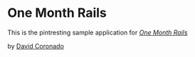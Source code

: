 # One Month Rails

This is the pintresting sample application for
[*One Month Rails*](http://davidcoronado.co)

by [David Coronado](http://davidcoronado.co)